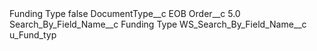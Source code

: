 <?xml version="1.0" encoding="UTF-8"?>
<CustomMetadata xmlns="http://soap.sforce.com/2006/04/metadata" xmlns:xsi="http://www.w3.org/2001/XMLSchema-instance" xmlns:xsd="http://www.w3.org/2001/XMLSchema">
    <label>Funding Type</label>
    <protected>false</protected>
    <values>
        <field>DocumentType__c</field>
        <value xsi:type="xsd:string">EOB</value>
    </values>
    <values>
        <field>Order__c</field>
        <value xsi:type="xsd:double">5.0</value>
    </values>
    <values>
        <field>Search_By_Field_Name__c</field>
        <value xsi:type="xsd:string">Funding Type</value>
    </values>
    <values>
        <field>WS_Search_By_Field_Name__c</field>
        <value xsi:type="xsd:string">u_Fund_typ</value>
    </values>
</CustomMetadata>
